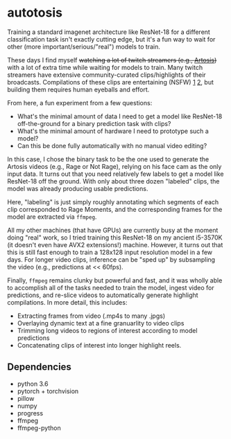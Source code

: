 # autotosis
Training a standard imagenet architecture like ResNet-18 for a different classification task isn't exactly cutting edge, but it's a fun way to wait for other (more important/serious/"real") models to train.

These days I find myself ~~watching a lot of twitch streamers (e.g., [Artosis](twitch.tv/artosis))~~ with a lot of extra time while waiting for models to train.
Many twitch streamers have extensive community-curated clips/highlights of their broadcasts.
Compilations of these clips are entertaining (NSFW) [1](https://www.youtube.com/watch?v=ykvlpUbGy6w) [2](https://www.youtube.com/watch?v=bBevrkgI5uc), but building them requires human eyeballs and effort.

From here, a fun experiment from a few questions:
+ What's the minimal amount of data I need to get a model like ResNet-18 off-the-ground for a binary prediction task with clips?
+ What's the minimal amount of hardware I need to prototype such a model?
+ Can this be done fully automatically with no manual video editing?

In this case, I chose the binary task to be the one used to generate the Artosis videos (e.g., Rage or Not Rage), relying on his face cam as the only input data.
It turns out that you need relatively few labels to get a model like ResNet-18 off the ground.
With only about three dozen "labeled" clips, the model was already producing usable predictions.

Here, "labeling" is just simply roughly annotating which segments of each clip corresponded to Rage Moments, and the corresponding frames for the model are extracted via `ffmpeg`.


All my other machines (that have GPUs) are currently busy at the moment doing "real" work, so I tried training this ResNet-18 on my ancient i5-3570K (it doesn't even have AVX2 extensions!) machine.
However, it turns out that this is still fast enough to train a 128x128 input resolution model in a few days.
For longer video clips, inference can be "sped up" by subsampling the video (e.g., predictions at << 60fps).


Finally, `ffmpeg` remains clunky but powerful and fast, and it was wholly able to accomplish all of the tasks needed to train the model, ingest video for predictions, and re-slice videos to automatically generate highlight compilations.
In more detail, this includes:
+ Extracting frames from video (.mp4s to many .jpgs)
+ Overlaying dynamic text at a fine granuarlity to video clips
+ Trimming long videos to regions of interest according to model predictions
+ Concatenating clips of interest into longer highlight reels.

## Dependencies
+ python 3.6
+ pytorch + torchvision
+ pillow
+ numpy
+ progress
+ ffmpeg
+ ffmpeg-python
